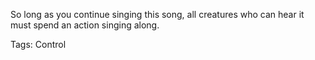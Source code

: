 So long as you continue singing this song, all creatures who can hear it must spend an action singing along.

Tags: Control